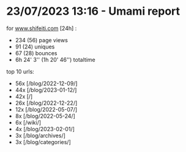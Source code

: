 # 23/07/2023 13:16 - Umami report
for www.shifeiti.com [24h] :

 - 234 (56) page views
 - 91 (24) uniques
 - 67 (28) bounces
 - 6h 24' 3'' (1h 20' 46'') totaltime


top 10 urls:
 - 56x [/blog/2022-12-09/]
 - 44x [/blog/2023-01-12/]
 - 42x [/]
 - 26x [/blog/2022-12-22/]
 - 12x [/blog/2022-05-07/]
 - 8x [/blog/2022-05-24/]
 - 6x [/wiki/]
 - 4x [/blog/2023-02-01/]
 - 3x [/blog/archives/]
 - 3x [/blog/categories/]



